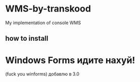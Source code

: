 # WMS-by-transkood
My implementation of console WMS

## how to install


# Windows Forms идите нахуй! 
(fuck you winforms)
добавлю в 3.0
